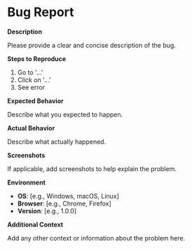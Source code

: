 # Bug Report

**Description**

Please provide a clear and concise description of the bug.

**Steps to Reproduce**

1. Go to '...'
2. Click on '...'
3. See error

**Expected Behavior**

Describe what you expected to happen.

**Actual Behavior**

Describe what actually happened.

**Screenshots**

If applicable, add screenshots to help explain the problem.

**Environment**

- **OS**: [e.g., Windows, macOS, Linux]
- **Browser**: [e.g., Chrome, Firefox]
- **Version**: [e.g., 1.0.0]

**Additional Context**

Add any other context or information about the problem here.
